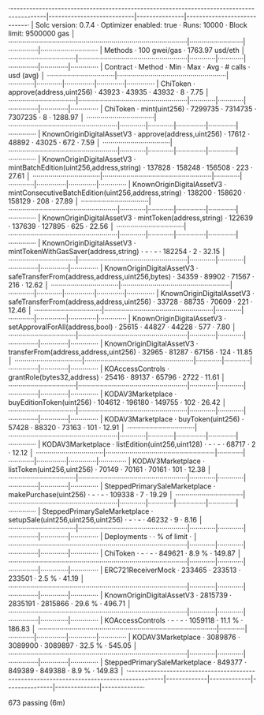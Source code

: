 
·-----------------------------------------------------------------------------------------|---------------------------|---------------|----------------------------·
|                                   Solc version: 0.7.4                                   ·  Optimizer enabled: true  ·  Runs: 10000  ·  Block limit: 9500000 gas  │
··························································································|···························|···············|·····························
|  Methods                                                                                ·               100 gwei/gas                ·      1763.97 usd/eth       │
··································|·······················································|·············|·············|···············|··············|··············
|  Contract                       ·  Method                                               ·  Min        ·  Max        ·  Avg          ·  # calls     ·  usd (avg)  │
··································|·······················································|·············|·············|···············|··············|··············
|  ChiToken                       ·  approve(address,uint256)                             ·      43923  ·      43935  ·        43932  ·           8  ·       7.75  │
··································|·······················································|·············|·············|···············|··············|··············
|  ChiToken                       ·  mint(uint256)                                        ·    7299735  ·    7314735  ·      7307235  ·           8  ·    1288.97  │
··································|·······················································|·············|·············|···············|··············|··············
|  KnownOriginDigitalAssetV3      ·  approve(address,uint256)                             ·      17612  ·      48892  ·        43025  ·         672  ·       7.59  │
··································|·······················································|·············|·············|···············|··············|··············
|  KnownOriginDigitalAssetV3      ·  mintBatchEdition(uint256,address,string)             ·     137828  ·     158248  ·       156508  ·         223  ·      27.61  │
··································|·······················································|·············|·············|···············|··············|··············
|  KnownOriginDigitalAssetV3      ·  mintConsecutiveBatchEdition(uint256,address,string)  ·     138200  ·     158620  ·       158129  ·         208  ·      27.89  │
··································|·······················································|·············|·············|···············|··············|··············
|  KnownOriginDigitalAssetV3      ·  mintToken(address,string)                            ·     122639  ·     137639  ·       127895  ·         625  ·      22.56  │
··································|·······················································|·············|·············|···············|··············|··············
|  KnownOriginDigitalAssetV3      ·  mintTokenWithGasSaver(address,string)                ·          -  ·          -  ·       182254  ·           2  ·      32.15  │
··································|·······················································|·············|·············|···············|··············|··············
|  KnownOriginDigitalAssetV3      ·  safeTransferFrom(address,address,uint256,bytes)      ·      34359  ·      89902  ·        71567  ·         216  ·      12.62  │
··································|·······················································|·············|·············|···············|··············|··············
|  KnownOriginDigitalAssetV3      ·  safeTransferFrom(address,address,uint256)            ·      33728  ·      88735  ·        70609  ·         221  ·      12.46  │
··································|·······················································|·············|·············|···············|··············|··············
|  KnownOriginDigitalAssetV3      ·  setApprovalForAll(address,bool)                      ·      25615  ·      44827  ·        44228  ·         577  ·       7.80  │
··································|·······················································|·············|·············|···············|··············|··············
|  KnownOriginDigitalAssetV3      ·  transferFrom(address,address,uint256)                ·      32965  ·      81287  ·        67156  ·         124  ·      11.85  │
··································|·······················································|·············|·············|···············|··············|··············
|  KOAccessControls               ·  grantRole(bytes32,address)                           ·      25416  ·      89137  ·        65796  ·        2722  ·      11.61  │
··································|·······················································|·············|·············|···············|··············|··············
|  KODAV3Marketplace              ·  buyEditionToken(uint256)                             ·     104612  ·     196180  ·       149755  ·         102  ·      26.42  │
··································|·······················································|·············|·············|···············|··············|··············
|  KODAV3Marketplace              ·  buyToken(uint256)                                    ·      57428  ·      88320  ·        73163  ·         101  ·      12.91  │
··································|·······················································|·············|·············|···············|··············|··············
|  KODAV3Marketplace              ·  listEdition(uint256,uint128)                         ·          -  ·          -  ·        68717  ·           2  ·      12.12  │
··································|·······················································|·············|·············|···············|··············|··············
|  KODAV3Marketplace              ·  listToken(uint256,uint256)                           ·      70149  ·      70161  ·        70161  ·         101  ·      12.38  │
··································|·······················································|·············|·············|···············|··············|··············
|  SteppedPrimarySaleMarketplace  ·  makePurchase(uint256)                                ·          -  ·          -  ·       109338  ·           7  ·      19.29  │
··································|·······················································|·············|·············|···············|··············|··············
|  SteppedPrimarySaleMarketplace  ·  setupSale(uint256,uint256,uint256)                   ·          -  ·          -  ·        46232  ·           9  ·       8.16  │
··································|·······················································|·············|·············|···············|··············|··············
|  Deployments                                                                            ·                                           ·  % of limit  ·             │
··························································································|·············|·············|···············|··············|··············
|  ChiToken                                                                               ·          -  ·          -  ·       849621  ·       8.9 %  ·     149.87  │
··························································································|·············|·············|···············|··············|··············
|  ERC721ReceiverMock                                                                     ·     233465  ·     233513  ·       233501  ·       2.5 %  ·      41.19  │
··························································································|·············|·············|···············|··············|··············
|  KnownOriginDigitalAssetV3                                                              ·    2815739  ·    2835191  ·      2815866  ·      29.6 %  ·     496.71  │
··························································································|·············|·············|···············|··············|··············
|  KOAccessControls                                                                       ·          -  ·          -  ·      1059118  ·      11.1 %  ·     186.83  │
··························································································|·············|·············|···············|··············|··············
|  KODAV3Marketplace                                                                      ·    3089876  ·    3089900  ·      3089897  ·      32.5 %  ·     545.05  │
··························································································|·············|·············|···············|··············|··············
|  SteppedPrimarySaleMarketplace                                                          ·     849377  ·     849389  ·       849388  ·       8.9 %  ·     149.83  │
·-----------------------------------------------------------------------------------------|-------------|-------------|---------------|--------------|-------------·

673 passing (6m)
